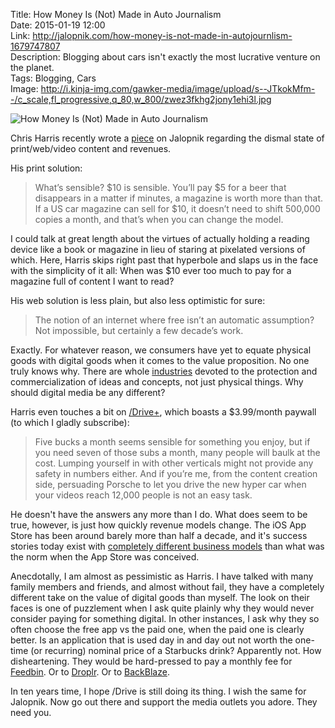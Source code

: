 Title: How Money Is (Not) Made in Auto Journalism  
Date: 2015-01-19 12:00  
Link: http://jalopnik.com/how-money-is-not-made-in-autojournlism-1679747807  
Description: Blogging about cars isn't exactly the most lucrative venture on the planet.  
Tags: Blogging, Cars  
Image: http://i.kinja-img.com/gawker-media/image/upload/s--JTkokMfm--/c_scale,fl_progressive,q_80,w_800/zwez3fkhg2jony1ehi3l.jpg  

![How Money Is (Not) Made in Auto Journalism][1]

Chris Harris recently wrote a [piece][2] on Jalopnik regarding the dismal state of print/web/video content and revenues.

His print solution:

> What’s sensible? $10 is sensible. You’ll pay $5 for a beer that disappears in a matter if minutes, a magazine is worth more than that. If a US car magazine can sell for $10, it doesn’t need to shift 500,000 copies a month, and that’s when you can change the model.

I could talk at great length about the virtues of actually holding a reading device like a book or magazine in lieu of staring at pixelated versions of which. Here, Harris skips right past that hyperbole and slaps us in the face with the simplicity of it all: When was $10 ever too much to pay for a magazine full of content I want to read? 

His web solution is less plain, but also less optimistic for sure:

> The notion of an internet where free isn’t an automatic assumption? Not impossible, but certainly a few decade’s work.

Exactly. For whatever reason, we consumers have yet to equate physical goods with digital goods when it comes to the value proposition. No one truly knows why. There are whole [industries][3] devoted to the protection and commercialization of ideas and concepts, not just physical things. Why should digital media be any different?

Harris even touches a bit on [/Drive+][4], which boasts a $3.99/month paywall (to which I gladly subscribe):

> Five bucks a month seems sensible for something you enjoy, but if you need seven of those subs a month, many people will baulk at the cost. Lumping yourself in with other verticals might not provide any safety in numbers either. And if you’re me, from the content creation side, persuading Porsche to let you drive the new hyper car when your videos reach 12,000 people is not an easy task.

He doesn't have the answers any more than I do. What does seem to be true, however, is just how quickly revenue models change. The iOS App Store has been around barely more than half a decade, and it's success stories today exist with [completely different business models][5] than what was the norm when the App Store was conceived.

Anecdotally, I am almost as pessimistic as Harris. I have talked with many family members and friends, and almost without fail, they have a completely different take on the value of digital goods than myself. The look on their faces is one of puzzlement when I ask quite plainly why they would never consider paying for something digital. In other instances, I ask why they so often choose the free app vs the paid one, when the paid one is clearly better. Is an application that is used day in and day out not worth the one-time (or recurring) nominal price of a Starbucks drink? Apparently not. How disheartening. They would be hard-pressed to pay a monthly fee for [Feedbin][6]. Or to [Droplr][7]. Or to [BackBlaze][8]. 

In ten years time, I hope /Drive is still doing its thing. I wish the same for Jalopnik. Now go out there and support the media outlets you adore. They need you.

[1]: http://i.kinja-img.com/gawker-media/image/upload/s--JTkokMfm--/c_scale,fl_progressive,q_80,w_800/zwez3fkhg2jony1ehi3l.jpg "How Money Is (Not) Made in Auto Journalism"
[2]: http://jalopnik.com/how-money-is-not-made-in-autojournlism-1679747807 "Chris Harris being real in regards to automotive journalism (blogging)"
[3]: https://en.wikipedia.org/wiki/Economics_and_patents "Wikipedia: Economics"
[4]: http://www.youtube.com/channel/UCfbPZ1cTgBH2djzLLCPTmXg "/DRIVE on YouTube"
[5]: http://www.marco.org/2013/09/28/underscore-price-dynamics "Marco Arment linking to _David Smith's recent podcast on the App Store and finances: 'Real World Price Dynamics with Lauren Smith'"
[6]: http://feedbin.me "Feedbin"
[7]: http://droplr.com "Droplr"
[8]: http://backblaze.com "BackBlaze"